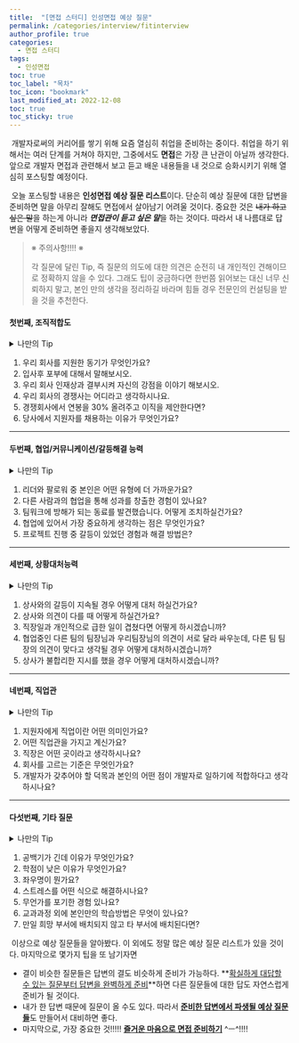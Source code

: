 ```yaml
---
title:  "[면접 스터디] 인성면접 예상 질문"
permalink: /categories/interview/fitinterview
author_profile: true
categories:
  - 면접 스터디
tags:
  - 인성면접
toc: true
toc_label: "목차"
toc_icon: "bookmark"
last_modified_at: 2022-12-08
toc: true
toc_sticky: true 
---
```


​	개발자로써의 커리어를 쌓기 위해 요즘 열심히 취업을 준비하는 중이다. 취업을 하기 위해서는 여러 단계를 거쳐야 하지만, 그중에서도 **면접**은 가장 큰 난관이 아닐까 생각한다. 앞으로 개발자 면접과 관련해서 보고 듣고 배운 내용들을 내 것으로 승화시키기 위해 열심히 포스팅할 예정이다. 

​	오늘 포스팅할 내용은 **인성면접 예상 질문 리스트**이다. 단순히 예상 질문에 대한 답변을 준비하면 말을 아무리 잘해도 면접에서 살아남기 어려울 것이다. 중요한 것은 ~~내가 하고 싶은 말~~을 하는게 아니라 ***면접관이 듣고 싶은 말***을 하는 것이다. 따라서 내 나름대로 답변을 어떻게 준비하면 좋을지 생각해보았다.



> ※ 주의사항!!!! ※ 
>
> 각 질문에 달린 Tip, 즉 질문의 의도에 대한 의견은 순전히 내 개인적인 견해이므로 정확하지 않을 수 있다. 그래도 팁이 궁금하다면 한번쯤 읽어보는 대신 너무 신뢰하지 말고, 본인 만의 생각을 정리하길 바라며 힘들 경우 전문인의 컨설팅을 받을 것을 추천한다.



#### 첫번째, 조직적합도

<details>
<summary>나만의 Tip</summary>
<div markdown="1">
해당 기업에 대해 지원자가 얼마나 알고 있는지, 얼마만큼 관심이 있는지 점검하기 위한 질문이 대부분인 것 같다. 지원 동기, 입사후 포부, 경쟁사, 인재상 등 모두 해당 기업에 대해 이해(인재상, 주력 사업 등)한 뒤 대답을 준비한다면 그리 어렵지 않을 것이다. 내가 이 회사에 가고 싶은 이유는 무엇인가?에 대한 주관을 확실하게 세우자.
</div>
</details>

1. 우리 회사를 지원한 동기가 무엇인가요?
2. 입사후 포부에 대해서 말해보시오.
3. 우리 회사 인재상과 결부시켜 자신의 강점을 이야기 해보시오.
4. 우리 회사의 경쟁사는 어디라고 생각하시나요.
5. 경쟁회사에서 연봉을 30% 올려주고 이직을 제안한다면?
6. 당사에서 지원자를 채용하는 이유가 무엇인가요?



----

#### 두번째, 협업/커뮤니케이션/갈등해결 능력

<details>
<summary>나만의 Tip</summary>
<div markdown="1">
아래 유형과 같은 질문들은, 추상적으로 대답하면 망하기 쉬운 주제들이다. 실제로 겪었던 경험을 구체적으로 이야기 하는 것이 중요하다. 협업 과정에서 어떤 일이 있었는지, 나의 핵심적인 역할은 무엇이었는지, 어떤 성과가 있었는 지를 명확하게 이야기 하는 것이 중요하다. 그런 일들을 통해 성장한 모습까지 이야기해 준다면 베스트 아닐까?
</div>
</details>

1. 리더와 팔로워 중 본인은 어떤 유형에 더 가까운가요?
2. 다른 사람과의 협업을 통해 성과를 창출한 경험이 있나요?
3. 팀워크에 방해가 되는 동료를 발견했습니다. 어떻게 조치하실건가요?
4. 협업에 있어서 가장 중요하게 생각하는 점은 무엇인가요?
5. 프로젝트 진행 중 갈등이 있었던 경험과 해결 방법은?



----

#### 세번째, 상황대처능력

<details>
<summary>나만의 Tip</summary>
<div markdown="1">
실제로 입사 후 겪게 될 일에 대해 어떻게 대처할지에 대한 방법을 묻는 것 같은데, 이런 대처능력같은 경우는 어떻게 대답해야 할지 사실 나도 쉽지않다.. 현장을 경험해본적이 많이 없기 때문에.. 다만 프로젝트를 통해서 겪은 경험들을 토대로 최대한 갈등을 해결하기 위한 방향으로 이야기를 준비해야 겠다.
</div>
</details>

1. 상사와의 갈등이 지속될 경우 어떻게 대처 하실건가요?
2. 상사와 의견이 다를 때 어떻게 하실건가요?
3. 직장일과 개인적으로 급한 일이 겹쳤다면 어떻게 하시겠습니까?
4. 협업중인 다른 팀의 팀장님과 우리팀장님의 의견이 서로 달라 싸우눈데, 다른 팀 팀장의 의견이 맞다고 생각될 경우 어떻게 대처하시겠습니까?
5. 상사가 불합리한 지시를 했을 경우 어떻게 대처하시겠습니까?



----

#### 네번째, 직업관

<details>
<summary>나만의 Tip</summary>
<div markdown="1">
직업이나 가치관 등에 대해서 이야기 할 때 중요한 점은 내가 이 회사에서 맡게 될 직무와 연관지어서 이야기해야 한다는 점이다. 내가 이 기업에서 맡게될 역할이 일단은 나의 직업이 될텐데, 그와 동떨어진 이야기를 하게 된다면 아무래도 감점이 되지 않을까 생각한다.
</div>
</details>

1. 지원자에게 직업이란 어떤 의미인가요?
2. 어떤 직업관을 가지고 계신가요?
3. 직장은 어떤 곳이라고 생각하시나요?
4. 회사를 고르는 기준은 무엇인가요?
5. 개발자가 갖추어야 할 덕목과 본인의 어떤 점이 개발자로 일하기에 적합하다고 생각하시나요?



----

#### 다섯번째, 기타 질문

<details>
<summary>나만의 Tip</summary>
<div markdown="1">
아래 질문들에 대한 답변을 할 때 가장 중요한 것은, 나의 답변 자체에 부정적인 부분이 있으면 안된다는 점인 것 같다. 질문 자체에 부정적인 느낌이 있더라도, 긍정적이면서도 발전가능성이 보이는 답변을 준비하고 그 안에서 성장한 경험이나 입사를 하기 위한 노력들을 적어주면 좋을 것 같다.
</div>
</details>

1. 공백기가 긴데 이유가 무엇인가요?
2. 학점이 낮은 이유가 무엇인가요?
3. 좌우명이 뭔가요?
4. 스트레스를 어떤 식으로 해결하시나요?
5. 무언가를 포기한 경험 있나요?
6. 교과과정 외에 본인만의 학습방법은 무엇이 있나요?
7. 만일 희망 부서에 배치되지 않고 타 부서에 배치된다면?





​	이상으로 예상 질문들을 알아봤다. 이 외에도 정말 많은 예상 질문 리스트가 있을 것이다. 마지막으로 몇가지 팁을 또 남기자면

- 결이 비슷한 질문들은 답변의 결도 비슷하게 준비가 가능하다. **<u>확실하게 대답할 수 있는 질문부터 답변을 완벽하게 준비</u>**하면 다른 질문들에 대한 답도 자연스럽게 준비가 될 것이다.
- 내가 한 답변 때문에 질문이 올 수도 있다. 따라서 <u>**준비한 답변에서 파생될 예상 질문들**</u>도 만들어서 대비하면 좋다.
- 마지막으로, 가장 중요한 것!!!!! **<u>즐거운 마음으로 면접 준비하기</u>** ^ㅡ^!!!!